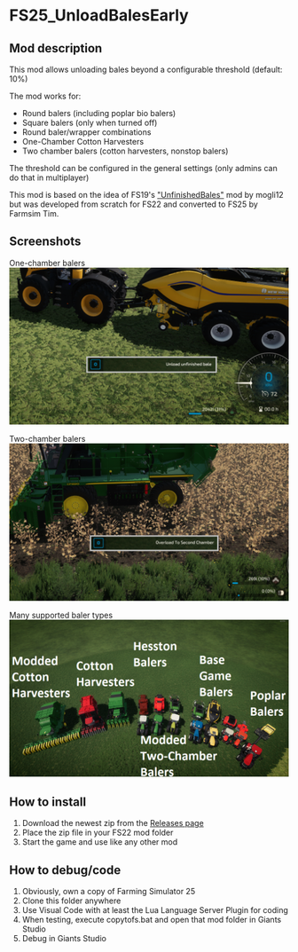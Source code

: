 # FS25_UnloadBalesEarly

## Mod description

This mod allows unloading bales beyond a configurable threshold (default: 10%)

The mod works for:
- Round balers (including poplar bio balers)
- Square balers (only when turned off)
- Round baler/wrapper combinations
- One-Chamber Cotton Harvesters
- Two chamber balers (cotton harvesters, nonstop balers)

The threshold can be configured in the general settings (only admins can do that in multiplayer)

This mod is based on the idea of FS19's ["UnfinishedBales"](https://github.com/Mogli12/UnfinishedBales) mod by mogli12 but was developed from scratch for FS22 and converted to FS25 by Farmsim Tim.

## Screenshots

One-chamber balers
![Unload Early](screenshots/UnloadEarly.png)

Two-chamber balers
![Overload Early](screenshots/OverloadEarly.png)

Many supported baler types
![Overview of supported equipment](screenshots/Overview_Labelled.png)

## How to install

1. Download the newest zip from the [Releases page](https://github.com/Timmeey86/FS25_UnloadBalesEarly/releases)
1. Place the zip file in your FS22 mod folder
1. Start the game and use like any other mod

## How to debug/code

1. Obviously, own a copy of Farming Simulator 25
1. Clone this folder anywhere
1. Use Visual Code with at least the Lua Language Server Plugin for coding
1. When testing, execute copytofs.bat and open that mod folder in Giants Studio
1. Debug in Giants Studio
